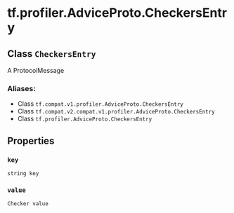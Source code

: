 <div itemscope itemtype="http://developers.google.com/ReferenceObject">
<meta itemprop="name" content="tf.profiler.AdviceProto.CheckersEntry" />
<meta itemprop="path" content="Stable" />
<meta itemprop="property" content="key"/>
<meta itemprop="property" content="value"/>
</div>

# tf.profiler.AdviceProto.CheckersEntry

## Class `CheckersEntry`

A ProtocolMessage



### Aliases:

* Class `tf.compat.v1.profiler.AdviceProto.CheckersEntry`
* Class `tf.compat.v2.compat.v1.profiler.AdviceProto.CheckersEntry`
* Class `tf.profiler.AdviceProto.CheckersEntry`

<!-- Placeholder for "Used in" -->


## Properties

<h3 id="key"><code>key</code></h3>

`string key`


<h3 id="value"><code>value</code></h3>

`Checker value`




